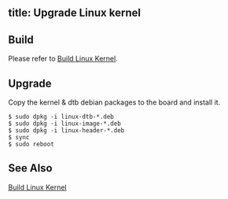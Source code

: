 title: Upgrade Linux kernel
---

## Build

Please refer to [Build Linux Kernel](BuildLinuxKernel.html).

## Upgrade

Copy the kernel & dtb debian packages to the board and install it.

```
$ sudo dpkg -i linux-dtb-*.deb 
$ sudo dpkg -i linux-image-*.deb
$ sudo dpkg -i linux-header-*.deb
$ sync
$ sudo reboot
```

## See Also
[Build Linux Kernel](BuildLinuxKernel.html)
